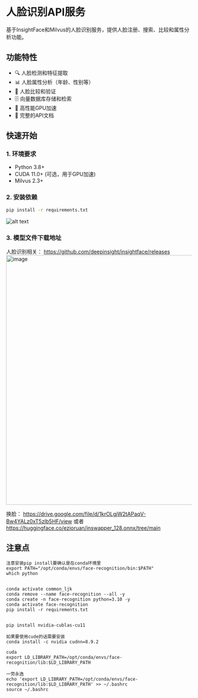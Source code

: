 # 人脸识别API服务

基于InsightFace和Milvus的人脸识别服务，提供人脸注册、搜索、比较和属性分析功能。

## 功能特性

- 🔍 人脸检测和特征提取
- 📊 人脸属性分析（年龄、性别等）
- 🔄 人脸比较和验证
- 🗄️ 向量数据库存储和检索
- 🚀 高性能GPU加速
- 📝 完整的API文档

## 快速开始

### 1. 环境要求

- Python 3.8+
- CUDA 11.0+ (可选，用于GPU加速)
- Milvus 2.3+

### 2. 安装依赖

```bash
pip install -r requirements.txt
```
![alt text](image.png)


### 3. 模型文件下载地址
人脸识别相关：
https://github.com/deepinsight/insightface/releases
<img width="1368" height="676" alt="image" src="https://github.com/user-attachments/assets/f3f06b68-4675-4907-9c5a-ca2810689059" />

换脸：
https://drive.google.com/file/d/1krOLgjW2tAPaqV-Bw4YALz0xT5zlb5HF/view
或者
https://huggingface.co/ezioruan/inswapper_128.onnx/tree/main



## 注意点
```
注意安装pip install要确认是在conda环境里
export PATH="/opt/conda/envs/face-recognition/bin:$PATH"
which python


conda activate common_ljk
conda remove --name face-recognition --all -y 
conda create -n face-recognition python=3.10 -y
conda activate face-recognition
pip install -r requirements.txt


pip install nvidia-cublas-cu11

如果要使用cude的话需要安装
conda install -c nvidia cudnn=8.9.2

cuda
export LD_LIBRARY_PATH=/opt/conda/envs/face-recognition/lib:$LD_LIBRARY_PATH

一劳永逸
echo 'export LD_LIBRARY_PATH=/opt/conda/envs/face-recognition/lib:$LD_LIBRARY_PATH' >> ~/.bashrc
source ~/.bashrc
```
